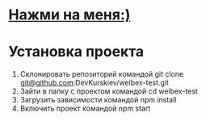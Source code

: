 # <a href="https://welbex-test-eta.vercel.app/">Нажми на меня:)</a>

# Установка проекта
1) Склонировать репозиторий командой git clone git@github.com:DevKurskiev/welbex-test.git
2) Зайти в папку с проектом командой cd welbex-test
3) Загрузить зависимости командой npm install
4) Включить проект командой npm start
